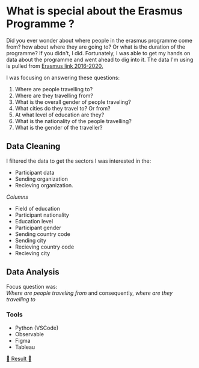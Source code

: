 # What is special about the Erasmus Programme ?

Did you ever wonder about where people in the erasmus programme come from? how about where they are going to? Or what is the duration of the programme?
If you didn't, I did.
Fortunately, I was able to get my hands on data about the programme and went ahead to dig into it.
The data I'm using is pulled from [Erasmus link 2016-2020.](https://data.europa.eu/en)

I was focusing on answering these questions:  
1. Where are people travelling to?  
2. Where are they travelling from?  
3. What is the overall gender of people traveling?   
4. What cities do they travel to? Or from?  
5. At what level of education are they?  
6. What is the nationality of the people travelling?  
7. What is the gender of the traveller?

## Data Cleaning
I filtered the data to get the sectors I was interested in the:

* Participant data 
* Sending organization 
* Recieving organization.  

_Columns_

* Field of education  
* Participant nationality  
* Education level  
* Participant gender  
* Sending country code  
* Sending city  
* Recieving country code  
* Recieving city

## Data Analysis
Focus question was:    
_Where are people traveling from_ and consequently, _where are they travelling to_


### Tools
* Python (VSCode)
* Observable
* Figma
* Tableau

[💫 Result 💫 ](https://public.tableau.com/app/profile/quinsy.brenda/viz/Erasmus_16537198405220/Dashboard1?publish=yes)
